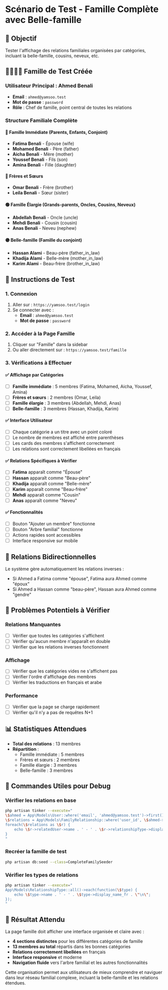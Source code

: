 # Scénario de Test - Famille Complète avec Belle-famille

## 🎯 **Objectif**
Tester l'affichage des relations familiales organisées par catégories, incluant la belle-famille, cousins, neveux, etc.

## 👨‍👩‍👧‍👦 **Famille de Test Créée**

### **Utilisateur Principal : Ahmed Benali**
- **Email** : `ahmed@yamsoo.test`
- **Mot de passe** : `password`
- **Rôle** : Chef de famille, point central de toutes les relations

### **Structure Familiale Complète**

#### 🔴 **Famille Immédiate** (Parents, Enfants, Conjoint)
- **Fatima Benali** - Épouse (wife)
- **Mohamed Benali** - Père (father)
- **Aicha Benali** - Mère (mother)
- **Youssef Benali** - Fils (son)
- **Amina Benali** - Fille (daughter)

#### 🔵 **Frères et Sœurs**
- **Omar Benali** - Frère (brother)
- **Leila Benali** - Sœur (sister)

#### 🟢 **Famille Élargie** (Grands-parents, Oncles, Cousins, Neveux)
- **Abdellah Benali** - Oncle (uncle)
- **Mehdi Benali** - Cousin (cousin)
- **Anas Benali** - Neveu (nephew)

#### 🟣 **Belle-famille** (Famille du conjoint)
- **Hassan Alami** - Beau-père (father_in_law)
- **Khadija Alami** - Belle-mère (mother_in_law)
- **Karim Alami** - Beau-frère (brother_in_law)

## 🧪 **Instructions de Test**

### **1. Connexion**
1. Aller sur : `https://yamsoo.test/login`
2. Se connecter avec :
   - **Email** : `ahmed@yamsoo.test`
   - **Mot de passe** : `password`

### **2. Accéder à la Page Famille**
1. Cliquer sur "Famille" dans la sidebar
2. Ou aller directement sur : `https://yamsoo.test/famille`

### **3. Vérifications à Effectuer**

#### ✅ **Affichage par Catégories**
- [ ] **Famille immédiate** : 5 membres (Fatima, Mohamed, Aicha, Youssef, Amina)
- [ ] **Frères et sœurs** : 2 membres (Omar, Leila)
- [ ] **Famille élargie** : 3 membres (Abdellah, Mehdi, Anas)
- [ ] **Belle-famille** : 3 membres (Hassan, Khadija, Karim)

#### ✅ **Interface Utilisateur**
- [ ] Chaque catégorie a un titre avec un point coloré
- [ ] Le nombre de membres est affiché entre parenthèses
- [ ] Les cards des membres s'affichent correctement
- [ ] Les relations sont correctement libellées en français

#### ✅ **Relations Spécifiques à Vérifier**
- [ ] **Fatima** apparaît comme "Épouse"
- [ ] **Hassan** apparaît comme "Beau-père"
- [ ] **Khadija** apparaît comme "Belle-mère"
- [ ] **Karim** apparaît comme "Beau-frère"
- [ ] **Mehdi** apparaît comme "Cousin"
- [ ] **Anas** apparaît comme "Neveu"

#### ✅ **Fonctionnalités**
- [ ] Bouton "Ajouter un membre" fonctionne
- [ ] Bouton "Arbre familial" fonctionne
- [ ] Actions rapides sont accessibles
- [ ] Interface responsive sur mobile

## 🔄 **Relations Bidirectionnelles**

Le système gère automatiquement les relations inverses :
- Si Ahmed a Fatima comme "épouse", Fatima aura Ahmed comme "époux"
- Si Ahmed a Hassan comme "beau-père", Hassan aura Ahmed comme "gendre"

## 🐛 **Problèmes Potentiels à Vérifier**

### **Relations Manquantes**
- [ ] Vérifier que toutes les catégories s'affichent
- [ ] Vérifier qu'aucun membre n'apparaît en double
- [ ] Vérifier que les relations inverses fonctionnent

### **Affichage**
- [ ] Vérifier que les catégories vides ne s'affichent pas
- [ ] Vérifier l'ordre d'affichage des membres
- [ ] Vérifier les traductions en français et arabe

### **Performance**
- [ ] Vérifier que la page se charge rapidement
- [ ] Vérifier qu'il n'y a pas de requêtes N+1

## 📊 **Statistiques Attendues**

- **Total des relations** : 13 membres
- **Répartition** :
  - Famille immédiate : 5 membres
  - Frères et sœurs : 2 membres  
  - Famille élargie : 3 membres
  - Belle-famille : 3 membres

## 🔧 **Commandes Utiles pour Debug**

### **Vérifier les relations en base**
```bash
php artisan tinker --execute="
\$ahmed = App\Models\User::where('email', 'ahmed@yamsoo.test')->first();
\$relations = App\Models\FamilyRelationship::where('user_id', \$ahmed->id)->where('status', 'accepted')->with(['relatedUser', 'relationshipType'])->get();
foreach(\$relations as \$r) { 
    echo \$r->relatedUser->name . ' - ' . \$r->relationshipType->display_name_fr . \"\n\"; 
}
"
```

### **Recréer la famille de test**
```bash
php artisan db:seed --class=CompleteFamilySeeder
```

### **Vérifier les types de relations**
```bash
php artisan tinker --execute="
App\Models\RelationshipType::all()->each(function(\$type) {
    echo \$type->name . ' - ' . \$type->display_name_fr . \"\n\";
});
"
```

## 🎉 **Résultat Attendu**

La page famille doit afficher une interface organisée et claire avec :
- **4 sections distinctes** pour les différentes catégories de famille
- **13 membres au total** répartis dans les bonnes catégories
- **Relations correctement libellées** en français
- **Interface responsive** et moderne
- **Navigation fluide** vers l'arbre familial et les autres fonctionnalités

Cette organisation permet aux utilisateurs de mieux comprendre et naviguer dans leur réseau familial complexe, incluant la belle-famille et les relations étendues.
